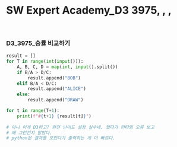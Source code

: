 # SW Expert Academy_D3 3975, , , 


​	

### D3_3975_승률 비교하기

```python
result = []
for T in range(int(input())):
    A, B, C, D = map(int, input().split())
    if B/A > D/C:
        result.append("BOB")
    elif B/A < D/C:
        result.append("ALICE")
    else:
        result.append("DRAW")

for t in range(T+1):
    print(f"#{t+1} {result[t]}")
    
# 아니 이게 D3라고? 완전 난이도 설정 실수네. 했다가 런타임 오류 보고
# 왜 그런건지 알았다.
# python은 결과를 모았다가 출력하는 게 더 빠르다.
```

​	
